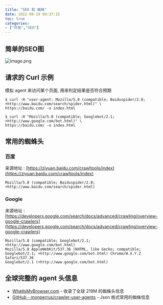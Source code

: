 ```yaml
---
title: "SEO 和 蜘蛛"
date: 2022-09-19 09:37:15
toc: true
categories:
- ["开发","SEO"]
---
```


## 简单的SEO图
![image.png](https://file.wulicode.com/yuque/202211/08/14/0012NaEAOqhL.png?x-oss-process=image/resize,h_211)


## 请求的 Curl 示例
模拟 agent 来访问某个页面, 用来判定结果是否符合预期
```
$ curl -H "user-agent: Mozilla/5.0 (compatible; Baiduspider/2.0; +http://www.baidu.com/search/spider.html)" \
https://baidu.com/ -o index.html

$ curl -H "Mozilla/5.0 (compatible; Googlebot/2.1; +http://www.google.com/bot.html)" \
https://baidu.com/ -o index.html
```

## 常用的蜘蛛头

### 百度
来源地址 : [https://ziyuan.baidu.com/crawltools/index](https://ziyuan.baidu.com/crawltools/index)
```
Mozilla/5.0 (compatible; Baiduspider/2.0; +http://www.baidu.com/search/spider.html)
```

### Google
来源地址 : [https://developers.google.com/search/docs/advanced/crawling/overview-google-crawlers](https://developers.google.com/search/docs/advanced/crawling/overview-google-crawlers)
```
Mozilla/5.0 (compatible; Googlebot/2.1; +http://www.google.com/bot.html)
Mozilla/5.0 AppleWebKit/537.36 (KHTML, like Gecko; compatible; Googlebot/2.1; +http://www.google.com/bot.html) Chrome/W.X.Y.Z Safari/537.36
Googlebot/2.1 (+http://www.google.com/bot.html)
```

## 全球完整的 agent 头信息

- [WhatIsMyBrowser.com](https://developers.whatismybrowser.com/useragents/explore/software_type_specific/crawler/) - 收录了全球 219M 的蜘蛛头信息
- [GitHub - monperrus/crawler-user-agents](https://github.com/monperrus/crawler-user-agents) - Json 格式常用的蜘蛛信息

